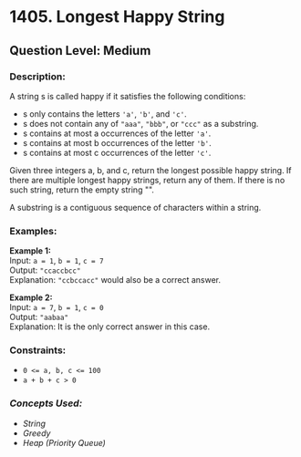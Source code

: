 # 1405. Longest Happy String
## Question Level: Medium
### Description:
A string s is called happy if it satisfies the following conditions:

- s only contains the letters ``'a'``, ``'b'``, and ``'c'``.
- s does not contain any of ``"aaa"``, ``"bbb"``, or ``"ccc"`` as a substring.
- s contains at most a occurrences of the letter ``'a'``.
- s contains at most b occurrences of the letter ``'b'``.
- s contains at most c occurrences of the letter ``'c'``.

Given three integers a, b, and c, return the longest possible happy string. If there are multiple longest happy strings, return any of them. If there is no such string, return the empty string "".

A substring is a contiguous sequence of characters within a string.

### Examples:
<b>Example 1:</b><br>
Input: ``a = 1``, ``b = 1``, ``c = 7``<br>
Output: ``"ccaccbcc"``<br>
Explanation: ``"ccbccacc"`` would also be a correct answer.<br>

<b>Example 2:</b><br>
Input: ``a = 7``, ``b = 1``, ``c = 0``<br>
Output: ``"aabaa"``<br>
Explanation: It is the only correct answer in this case.<br>

### Constraints:

- ``0 <= a, b, c <= 100``
- ``a + b + c > 0``

### <i> Concepts Used:
- String
- Greedy
- Heap (Priority Queue)</i>
